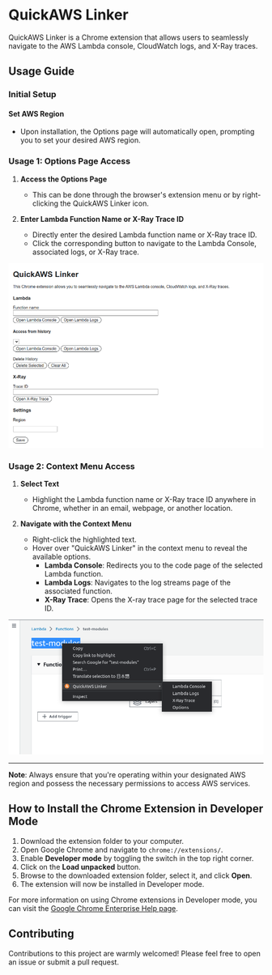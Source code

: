 # QuickAWS Linker

QuickAWS Linker is a Chrome extension that allows users to seamlessly navigate to the AWS Lambda console, CloudWatch logs, and X-Ray traces.

## Usage Guide

### Initial Setup

#### Set AWS Region
- Upon installation, the Options page will automatically open, prompting you to set your desired AWS region.

### Usage 1: Options Page Access

1. **Access the Options Page**
   - This can be done through the browser's extension menu or by right-clicking the QuickAWS Linker icon.

2. **Enter Lambda Function Name or X-Ray Trace ID**
   - Directly enter the desired Lambda function name or X-Ray trace ID.
   - Click the corresponding button to navigate to the Lambda Console, associated logs, or X-Ray trace.

<img src="img/options_page.png" width="640" />

### Usage 2: Context Menu Access

1. **Select Text**
   - Highlight the Lambda function name or X-Ray trace ID anywhere in Chrome, whether in an email, webpage, or another location.

2. **Navigate with the Context Menu**
   - Right-click the highlighted text.
   - Hover over "QuickAWS Linker" in the context menu to reveal the available options.
     - **Lambda Console**: Redirects you to the code page of the selected Lambda function.
     - **Lambda Logs**: Navigates to the log streams page of the associated function.
     - **X-Ray Trace**: Opens the X-ray trace page for the selected trace ID.


<img src="img/context_menu.png" width="640" />

---

**Note**: Always ensure that you're operating within your designated AWS region and possess the necessary permissions to access AWS services.


## How to Install the Chrome Extension in Developer Mode

1. Download the extension folder to your computer.
2. Open Google Chrome and navigate to `chrome://extensions/`.
3. Enable **Developer mode** by toggling the switch in the top right corner.
4. Click on the **Load unpacked** button.
5. Browse to the downloaded extension folder, select it, and click **Open**.
6. The extension will now be installed in Developer mode.

For more information on using Chrome extensions in Developer mode, you can visit the [Google Chrome Enterprise Help page](https://support.google.com/chrome/a/answer/2714278?hl=en).

## Contributing

Contributions to this project are warmly welcomed! Please feel free to open an issue or submit a pull request.
